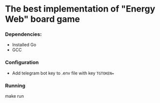 # The best implementation of "Energy Web" board game


### Dependencies: 
- Installed Go
- GCC

### Configuration 
- Add telegram bot key to .env file with key `TGTOKEN=`

### Running

make run 

